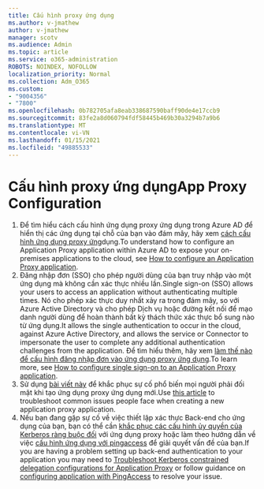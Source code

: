 ```yaml
---
title: Cấu hình proxy ứng dụng
ms.author: v-jmathew
author: v-jmathew
manager: scotv
ms.audience: Admin
ms.topic: article
ms.service: o365-administration
ROBOTS: NOINDEX, NOFOLLOW
localization_priority: Normal
ms.collection: Adm_O365
ms.custom:
- "9004356"
- "7800"
ms.openlocfilehash: 0b782705afa8eab338687590baff90de4e17ccb9
ms.sourcegitcommit: 83fe2a8d060794fdf58445b469b30a3294b7a9b6
ms.translationtype: MT
ms.contentlocale: vi-VN
ms.lasthandoff: 01/15/2021
ms.locfileid: "49885533"
---
```

# <a name="app-proxy-configuration"></a><span data-ttu-id="0d987-102">Cấu hình proxy ứng dụng</span><span class="sxs-lookup"><span data-stu-id="0d987-102">App Proxy Configuration</span></span>

1. <span data-ttu-id="0d987-103">Để tìm hiểu cách cấu hình ứng dụng proxy ứng dụng trong Azure AD để hiển thị các ứng dụng tại chỗ của bạn vào đám mây, hãy xem [cách cấu hình ứng dụng proxy ứng](https://docs.microsoft.com/azure/active-directory/application-proxy-config-how-to)dụng.</span><span class="sxs-lookup"><span data-stu-id="0d987-103">To understand how to configure an Application Proxy application within Azure AD to expose your on-premises applications to the cloud, see [How to configure an Application Proxy application](https://docs.microsoft.com/azure/active-directory/application-proxy-config-how-to).</span></span>
2. <span data-ttu-id="0d987-104">Đăng nhập đơn (SSO) cho phép người dùng của bạn truy nhập vào một ứng dụng mà không cần xác thực nhiều lần.</span><span class="sxs-lookup"><span data-stu-id="0d987-104">Single sign-on (SSO) allows your users to access an application without authenticating multiple times.</span></span> <span data-ttu-id="0d987-105">Nó cho phép xác thực duy nhất xảy ra trong đám mây, so với Azure Active Directory và cho phép Dịch vụ hoặc đường kết nối để mạo danh người dùng để hoàn thành bất kỳ thách thức xác thực bổ sung nào từ ứng dụng.</span><span class="sxs-lookup"><span data-stu-id="0d987-105">It allows the single authentication to occur in the cloud, against Azure Active Directory, and allows the service or Connector to impersonate the user to complete any additional authentication challenges from the application.</span></span> <span data-ttu-id="0d987-106">Để tìm hiểu thêm, hãy xem [làm thế nào để cấu hình đăng nhập đơn vào ứng dụng proxy ứng dụng](https://docs.microsoft.com/azure/active-directory/application-proxy-config-sso-how-to).</span><span class="sxs-lookup"><span data-stu-id="0d987-106">To learn more, see [How to configure single sign-on to an Application Proxy application](https://docs.microsoft.com/azure/active-directory/application-proxy-config-sso-how-to).</span></span>
3. <span data-ttu-id="0d987-107">Sử dụng [bài viết này](https://docs.microsoft.com/azure/active-directory/application-proxy-config-problem) để khắc phục sự cố phổ biến mọi người phải đối mặt khi tạo ứng dụng proxy ứng dụng mới.</span><span class="sxs-lookup"><span data-stu-id="0d987-107">Use [this article](https://docs.microsoft.com/azure/active-directory/application-proxy-config-problem) to troubleshoot common issues people face when creating a new application proxy application.</span></span>
4. <span data-ttu-id="0d987-108">Nếu bạn đang gặp sự cố về việc thiết lập xác thực Back-end cho ứng dụng của bạn, bạn có thể cần [khắc phục các cấu hình ủy quyền của Kerberos ràng buộc đối](https://docs.microsoft.com/azure/active-directory/application-proxy-back-end-kerberos-constrained-delegation-how-to) với ứng dụng proxy hoặc làm theo hướng dẫn về việc [cấu hình ứng dụng với pingaccess](https://docs.microsoft.com/azure/active-directory/application-proxy-back-end-ping-access-how-to) để giải quyết vấn đề của bạn.</span><span class="sxs-lookup"><span data-stu-id="0d987-108">If you are having a problem setting up back-end authentication to your application you may need to [Troubleshoot Kerberos constrained delegation configurations for Application Proxy](https://docs.microsoft.com/azure/active-directory/application-proxy-back-end-kerberos-constrained-delegation-how-to) or follow guidance on [configuring application with PingAccess](https://docs.microsoft.com/azure/active-directory/application-proxy-back-end-ping-access-how-to) to resolve your issue.</span></span>
